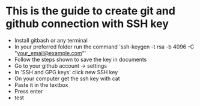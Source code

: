 # This is the guide to create git and github connection with SSH key

* Install gitbash or any terminal
* In your preferred folder run the command 'ssh-keygen -t rsa -b 4096 -C "your_email@example.com"'
* Follow the steps shown to save the key in documents
* Go to your github account -> settings
* In 'SSH and GPG keys' click new SSH key
* On your computer get the ssh key with cat
* Paste it in the textbox
* Press enter
* test
